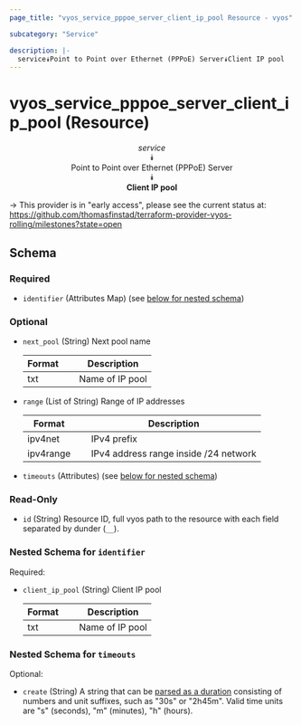 ```yaml
---
page_title: "vyos_service_pppoe_server_client_ip_pool Resource - vyos"

subcategory: "Service"

description: |- 
  service⯯Point to Point over Ethernet (PPPoE) Server⯯Client IP pool
---
```


# vyos_service_pppoe_server_client_ip_pool (Resource)
<center>

*service*  
⯯  
Point to Point over Ethernet (PPPoE) Server  
⯯  
**Client IP pool**


</center>

-> This provider is in "early access", please see the current status at: https://github.com/thomasfinstad/terraform-provider-vyos-rolling/milestones?state=open

## Schema

### Required

- `identifier` (Attributes Map) (see [below for nested schema](#nestedatt--identifier))

### Optional

- `next_pool` (String) Next pool name

    |Format  &emsp;|Description      |
    |----------|-------------------|
    |txt     &emsp;|Name of IP pool  |
- `range` (List of String) Range of IP addresses

    |Format     &emsp;|Description                            |
    |-------------|-----------------------------------------|
    |ipv4net    &emsp;|IPv4 prefix                            |
    |ipv4range  &emsp;|IPv4 address range inside /24 network  |
- `timeouts` (Attributes) (see [below for nested schema](#nestedatt--timeouts))

### Read-Only

- `id` (String) Resource ID, full vyos path to the resource with each field separated by dunder (`__`).

<a id="nestedatt--identifier"></a>
### Nested Schema for `identifier`

Required:

- `client_ip_pool` (String) Client IP pool

    |Format  &emsp;|Description      |
    |----------|-------------------|
    |txt     &emsp;|Name of IP pool  |


<a id="nestedatt--timeouts"></a>
### Nested Schema for `timeouts`

Optional:

- `create` (String) A string that can be [parsed as a duration](https://pkg.go.dev/time#ParseDuration) consisting of numbers and unit suffixes, such as &#34;30s&#34; or &#34;2h45m&#34;. Valid time units are &#34;s&#34; (seconds), &#34;m&#34; (minutes), &#34;h&#34; (hours).  
